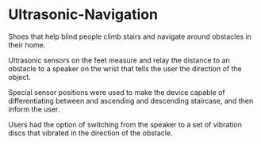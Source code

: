 # Ultrasonic-Navigation
Shoes that help blind people climb stairs and navigate around obstacles in their home.

Ultrasonic sensors on the feet measure and relay the distance to an obstacle to a speaker on the wrist that
  tells the user the direction of the object.
 
Special sensor positions were used to make the device capable of differentiating between and ascending and 
  descending staircase, and then inform the user.
  
Users had the option of switching from the speaker to a set of vibration discs that vibrated in the direction of the obstacle.
